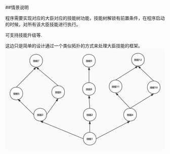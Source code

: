 ##情景说明


程序需要实现对应的大臣对应的技能树功能，技能树解锁有前置条件，在程序启动的时候，对所有该大臣技能进行执行。

可支持技能升级等.

这边只是简单的设计通过一个类似拓扑的方式来处理大臣技能的框架。
![image](技能树说明.jpg)